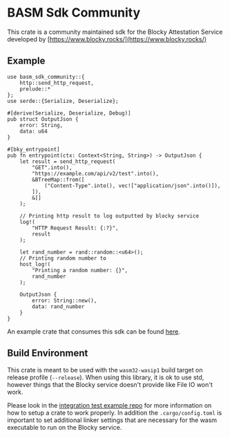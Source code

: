 # BASM Sdk Community

This crate is a community maintained sdk for the Blocky Attestation Service developed by [https://www.blocky.rocks/](https://www.blocky.rocks/)

## Example
```
use basm_sdk_community::{
    http::send_http_request,
    prelude::*
};
use serde::{Serialize, Deserialize};

#[derive(Serialize, Deserialize, Debug)]
pub struct OutputJson {
    error: String,
    data: u64
}

#[bky_entrypoint]
pub fn entrypoint(ctx: Context<String, String>) -> OutputJson {
    let result = send_http_request(
        "GET".into(),
        "https://example.com/api/v2/test".into(),
        &BTreeMap::from([
            ("Content-Type".into(), vec!["application/json".into()]),
        ]),
        &[]
    );

    // Printing http result to log outputted by blocky service
    log!(
        "HTTP Request Result: {:?}",
        result
    );

    let rand_number = rand::random::<u64>();
    // Printing random number to 
    host_log!(
        "Printing a random number: {}",
        rand_number
    );

    OutputJson {
        error: String::new(),
        data: rand_number
    }
}
```

An example crate that consumes this sdk can be found [here](https://github.com/mattjurenka/basm-sdk-community/tree/master/integration-test).

## Build Environment
This crate is meant to be used with the `wasm32-wasip1` build target on release profile (`--release`). When using this library, it is ok to use std, however things that the Blocky service doesn't provide like File IO won't work.

Please look in the [integration test example repo](https://github.com/mattjurenka/basm-sdk-community/tree/master/integration-test) for more information on how to setup a crate to work properly. In addition the `.cargo/config.toml` is important to set additional linker settings that are necessary for the wasm executable to run on the Blocky service.
